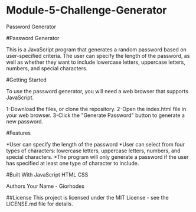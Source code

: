 # Module-5-Challenge-Generator
Password Generator

#Password Generator

This is a JavaScript program that generates a random password based on user-specified criteria. The user can specify the length of the password, as well as whether they want to include lowercase letters, uppercase letters, numbers, and special characters.

#Getting Started

To use the password generator, you will need a web browser that supports JavaScript.

1-Download the files, or clone the repository.
2-Open the index.html file in your web browser.
3-Click the "Generate Password" button to generate a new password.

#Features

*User can specify the length of the password
*User can select from four types of characters: lowercase letters, uppercase letters, numbers, and special characters.
*The program will only generate a password if the user has specified at least one type of character to include.

#Built With
JavaScript
HTML
CSS

Authors
Your Name - Giorhodes

##License
This project is licensed under the MIT License - see the LICENSE.md file for details.
